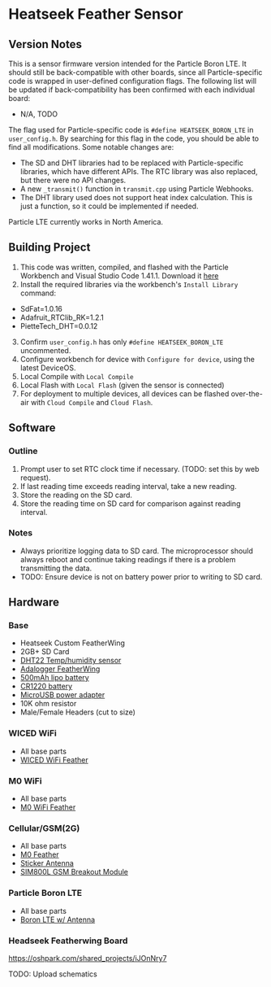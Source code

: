 # Heatseek Feather Sensor

## Version Notes

This is a sensor firmware version intended for the Particle Boron LTE. It should still be back-compatible with other boards, since all Particle-specific code is wrapped in user-defined configuration flags. The following list will be updated if back-compatibility has been confirmed with each individual board:

* N/A, TODO

The flag used for Particle-specific code is `#define HEATSEEK_BORON_LTE` in `user_config.h`. By searching for this flag in the code, you should be able to find all modifications. Some notable changes are:

- The SD and DHT libraries had to be replaced with Particle-specific libraries, which have different APIs. The RTC library was also replaced, but there were no API changes.
- A new `_transmit()` function in `transmit.cpp` using Particle Webhooks.
- The DHT library used does not support heat index calculation. This is just a function, so it could be implemented if needed.

Particle LTE currently works in North America.

## Building Project

1. This code was written, compiled, and flashed with the Particle Workbench and Visual Studio Code 1.41.1. Download it [here](https://www.particle.io/workbench/)
2. Install the required libraries via the workbench's `Install Library` command:
  - SdFat=1.0.16
  - Adafruit_RTClib_RK=1.2.1
  - PietteTech_DHT=0.0.12
3. Confirm `user_config.h` has only `#define HEATSEEK_BORON_LTE` uncommented.
4. Configure workbench for device with `Configure for device`, using the latest DeviceOS.
5. Local Compile with `Local Compile`
6. Local Flash with `Local Flash` (given the sensor is connected)
7. For deployment to multiple devices, all devices can be flashed over-the-air with `Cloud Compile` and `Cloud Flash`. 

## Software

### Outline

1. Prompt user to set RTC clock time if necessary.  (TODO: set this by web request).
1. If last reading time exceeds reading interval, take a new reading.
1. Store the reading on the SD card.
1. Store the reading time on SD card for comparison against reading interval.

### Notes

- Always prioritize logging data to SD card.  The microprocessor should always reboot and continue taking readings if there is a problem transmitting the data.
- TODO: Ensure device is not on battery power prior to writing to SD card.

## Hardware

### Base

- Heatseek Custom FeatherWing
- 2GB+ SD Card
- [DHT22 Temp/humidity sensor](https://www.adafruit.com/product/385)
- [Adalogger FeatherWing](https://www.adafruit.com/product/2922)
- [500mAh lipo battery](https://www.adafruit.com/product/1578)
- [CR1220 battery](https://www.adafruit.com/product/380)
- [MicroUSB power adapter](https://www.adafruit.com/product/1995)
- 10K ohm resistor
- Male/Female Headers (cut to size)

### WICED WiFi

- All base parts
- [WICED WiFi Feather](https://www.adafruit.com/product/3056)

### M0 WiFi

- All base parts
- [M0 WiFi Feather](https://www.adafruit.com/product/3010)

### Cellular/GSM(2G)

- All base parts
- [M0 Feather](https://www.adafruit.com/product/2772)
- [Sticker Antenna](https://www.adafruit.com/product/3237)
- [SIM800L GSM Breakout Module](http://www.ebay.com/itm/SIM800L-Quad-band-Network-Mini-GPRS-GSM-Breakout-Module-Ships-from-California-/172265821650?hash=item281bd7d5d2:g:97gAAOSwls5Y5qFG)

### Particle Boron LTE

- All base parts
- [Boron LTE w/ Antenna](https://store.particle.io/collections/cellular/products/boron-lte)

### Headseek Featherwing Board

https://oshpark.com/shared_projects/iJOnNry7

TODO: Upload schematics
